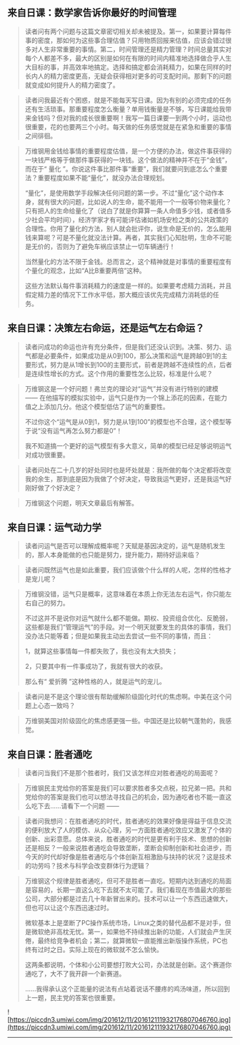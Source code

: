 ## 来自日课：数学家告诉你最好的时间管理

> 读者问有两个问题与这篇文章密切相关却未被提及。第一，如果要计算每件事的密度，那如何为这些事合理估值？只用物质回报来估值，应该会错过很多对人生非常重要的事情。第二，时间管理还是精力管理？时间总量其实对每个人都差不多，最大的区别是如何在有限的时间内精准地选择做合乎人生大目标的事，并高效率地搞定。选择和搞定都会消耗精力，如果在同样的时长内人的精力密度更高，无疑会获得相对更多的可支配时间。那剩下的问题就变成如何提升人的精力密度了。

> 读者问我最近有个困惑，就是不能每天写日课。因为有别的必须完成的任务还有生活琐事。那重要程度怎么衡量？单用钱衡量是不够，写日课能给我带来金钱吗？但对我的成长很重要啊！我写一篇日课要一到两个小时，运动也很重要，花的也要两三个小时。每天做的任务感觉就是在紧急和重要的事情之间徘徊。

> 万维钢用金钱给事情的重要程度估值，是一个方便的办法，做这件事获得的一块钱严格等于做那件事获得的一块钱。这个做法的精神并不在于“金钱”，而在于“ 量化 ”。你说这件事比那件事“重要”，我们就要问到底怎么个重要法？重要程度如果不能“量化”，就没办法合理规划。
> 
> “量化”，是使用数学手段解决任何问题的第一步。不过“量化”这个动作本身，就有很大的问题，比如说人的生命，能不能用一个一般等价物来量化？只有把人的生命给量化了（说白了就是你算算一条人命值多少钱，或者值多少社会平均时间），经济学家才有可能评估诸如机场安检之类的公共政策的合理性。你用了量化的方法，别人就会批评你，说生命是无价的，怎么能用钱来算呢？可是不量化就没法计算。再者，其实我们心知肚明，生命不可能是无价的，否则为了避免车祸应该禁止一切车辆通行！
> 
> 当然量化的方法不限于金钱。总而言之，这个精神就是对事情的重要程度有个量化的观念，比如“A比B重要两倍”这种。
> 
> 这些方法默认每件事消耗精力的速度是一样的。如果要考虑精力消耗，并且假定精力差的情况下工作水平低，那大概应该优先完成精力消耗低的任务。 

## 来自日课：决策左右命运，还是运气左右命运？

> 读者问成功的命运也许有充分条件，但是我们还没认识到。决策、努力、运气都是必要条件，如果成功是从0到100，那么决策和运气是跨越0到1的主要形式，努力是从1增长到100的主要形式，前者是跨越不连续性的点，后者是连续性增长的方式。这个作用的重要性怎么比较，标准是什么呢？

> 万维钢这是一个好问题！弗兰克的理论对“运气”并没有进行特别的建模 —— 在他描写的模拟实验中，运气只是作为一个锦上添花的因素，在能力值之上添加几分。他这个模型低估了运气的重要性。
> 
> 不过你这个“运气是从0到1，努力是从1到100”的模型也不合理，这个模型等于说“没有运气再怎么努力都是0”！
> 
> 
> 
> 我不知道搞一个更好的运气模型有多大意义，简单的模型已经足够说明运气对成功很重要。 

> 读者问处在二十几岁的好处同时也是坏处就是：我所做的每个决定都将改变我的余生，那到底是因为我做了个好决定，导致我运气更好，还是我运气好刚好做了个好决定？

> 万维钢这个问题，明天文章最后有解答。

## 来自日课：运气动力学

> 读者问运气是否可以理解成概率呢？天赋是基因决定的，运气是随机发生的，那人本身能做的也只能是努力，提升能力，期待好运来临？

> 读者问既然运气也是如此重要，我们应该做个什么样的人呢，怎样的性格才是宠儿呢？

> 万维钢没错，运气只是概率，这意味着在本质上你无法左右运气，你只能左右自己的努力。
> 
> 
> 
> 不过这并不是说你对运气就什么都不能做。期权、投资组合优化、反脆弱，这些都是我们“管理运气”的手段。对一个明天就要发生的具体的事情，我们没办法只能等着；但是如果我主动出去尝试一些不同的事情，而且：
> 
> 1，就算这些事情每一件都失败了，我也没有太大损失；
> 
> 2，只要其中有一件事成功了，我就有很大的收获。
> 
> 那么有“ 爱折腾 ”这种性格的人，就是运气的宠儿。 

> 读者问是不是这个理论很有帮助缓解阶级固化时代的焦虑啊。中美在这个问题上心态一致吗？

> 万维钢美国对阶级固化的焦虑感更强一些。中国还是比较朝气蓬勃的，我感觉。

## 来自日课：胜者通吃

> 读者问当我们不是那个胜者时，我们又该怎样应对胜者通吃的局面呢？

> 万维钢民主党给你的答案是我们可以要求胜者多交点税，拉兄弟一把。共和党给你的答案是我们也可以想法寻找自己的机会，因为通吃者也不能一直这么吃下去……请看下一个问题 ——

> 读者问我想问：在胜者通吃的时代，胜者通吃的效果好像是得益于信息交流的便利放大了人的模仿、从众心理，另一方面胜者通吃效应又激发了个体的创新、出彩意愿。总体来说，胜者通吃的时代是更有利于技术、思想的创新还是相反？一般来说胜者通吃会导致垄断，垄断会抑制创新和社会进步，而今天的时代却好像是胜者通吃与个体创新互相激励与扶持的状况？这是技术的功劳吗？技术与科学会改变群体行为逻辑？

> 万维钢这个规律是胜者通吃，但可不是胜者一直吃。短期内达到通吃的局面是容易的，长期一直这么吃下去就不太可能了。我们看现在市值最大的那些公司，大部分都是过去几十年新冒出来的。技术可以让一个东西迅速做大，但也可以让这个东西迅速过时。
> 
> 微软基本上是垄断了PC操作系统市场，Linux之类的替代品都不是对手，但是微软绝非高枕无忧。第一，如果他不持续推出新的功能，人们就会产生厌倦，最终给竞争者机会；第二，就算微软一直能推出新版操作系统，PC也终有过时之日。实际上现在的微软就不怎么愉快。
> 
> 这两条都说明，个体和小公司要想打败大公司，办法就是创新。这个赛道你通吃了，大不了我开辟一个新赛道。
> 
> ……我得承认这个正能量的说法有点站着说话不腰疼的鸡汤味道，所以回到上一题，民主党的答案也很重要。 

![https://piccdn3.umiwi.com/img/201612/11/201612111932176807046760.jpg](https://piccdn3.umiwi.com/img/201612/11/201612111932176807046760.jpg)

---
